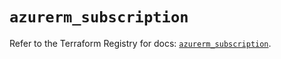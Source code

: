 # `azurerm_subscription`

Refer to the Terraform Registry for docs: [`azurerm_subscription`](https://registry.terraform.io/providers/hashicorp/azurerm/4.26.0/docs/resources/subscription).
